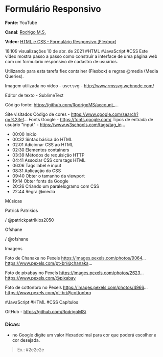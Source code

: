 # Formulário Responsivo

**Fonte:** YouTube

**Canal:** [Rodrigo M.S.](https://www.youtube.com/@RodrigoMSproject)

**Vídeo:** [HTML e CSS - Formulário Responsivo [Flexbox]](https://youtu.be/Ph-60-pkAQM?feature=shared)

<div>
    
18.109 visualizações  10 de abr. de 2021  #HTML #JavaScript #CSS
Este vídeo mostra passo a passo como construir a interface de uma página web com um formulário responsivo de cadastro de usuários.

Utilizando para esta tarefa flex container (Flexbox) e regras @media (Media Queries).

Imagem utilizada no vídeo - user.svg - http://www.rmssvg.webnode.com/

Editor de texto - SublimeText

Código fonte: https://github.com/RodrigoMS/account_...

Site visitados
Código de cores - https://www.google.com/search?q=%23ef...
Fonts Google - https://fonts.google.com/
Tipos de entrada de usuário "input" - https://www.w3schools.com/tags/tag_in...

- 00:00 Início
- 00:32 Sintax básica do HTML
- 02:01 Adicionar CSS ao HTML
- 02:30 Elementos containers
- 03:39 Métodos de requisição HTTP
- 04:41 Associar CSS com tags HTML
- 06:06 Tags label e input
- 08:31 Aplicação do CSS
- 09:40 Obter o tamanho da viewport
- 19:14 Obter fonts da Google
- 20:26 Criando um paralelogramo com CSS
- 22:44 Regra @media

Músicas

Patrick Patrikios

/ @patrickpatrikios2050  

Ofshane

/ @ofshane  

Imagens

Foto de Chanaka no Pexels
https://images.pexels.com/photos/9064...
https://www.pexels.com/pt-br/@chanaka...

Foto de pixabay no Pexels
https://images.pexels.com/photos/2623...
https://www.pexels.com/@pixabay

Foto de cottonbro no Pexels
https://images.pexels.com/photos/4966...
https://www.pexels.com/pt-br/@cottonbro

#JavaScript #HTML #CSS
Capítulos

GitHub - https://github.com/RodrigoMS/
</div>

### Dicas:

- no Google digite um valor Hexadecimal para cor que poderá escolher a cor desejada.
> Ex.: #2e2e2e
